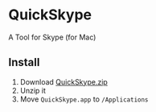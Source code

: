 QuickSkype
==========

A Tool for Skype (for Mac)

Install
----------
1. Download [QuickSkype.zip](https://github.com/ryotarai/QuickSkype/raw/master/bin/QuickSkype.zip)
2. Unzip it
3. Move `QuickSkype.app` to `/Applications`
